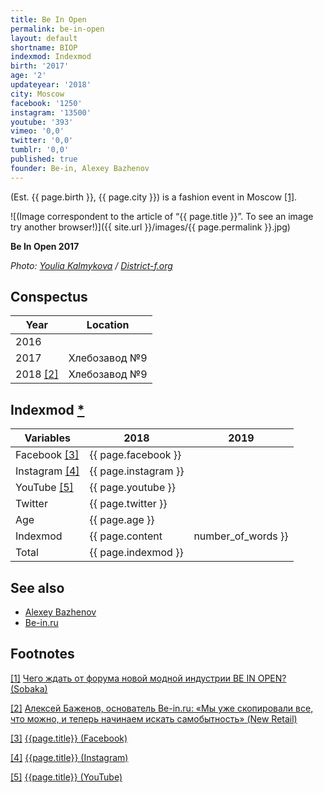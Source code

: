 ```yaml
---
title: Be In Open
permalink: be-in-open
layout: default
shortname: BIOP
indexmod: Indexmod
birth: '2017'
age: '2'
updateyear: '2018'
city: Moscow
facebook: '1250'
instagram: '13500'
youtube: '393'
vimeo: '0,0'
twitter: '0,0'
tumblr: '0,0'
published: true
founder: Be-in, Alexey Bazhenov
---
```


(Est. {{ page.birth }}, {{ page.city }}) is a fashion event in Moscow <span id="a1">[\[1\]](#f1)</span>.

![(Image correspondent to the article of “{{ page.title }}”. To see an image try another browser!)]({{ site.url }}/images/{{ page.permalink }}.jpg)

**Be In Open 2017**

*Photo: [Youlia Kalmykova](index) / [District-f.org](https://district-f.org/2017/06/07/be-in-open-2017/)*

## Сonspectus

|Year|Location|
|-|-|
|2016||
|2017|Хлебозавод №9|
|2018 <span id="a2">[\[2\]](#f2)</span>|Хлебозавод №9|

## Indexmod [*](indexmod)

|Variables|2018|2019|
|-|-|-|
|Facebook <span id="a3">[\[3\]](#f3)</span>|{{ page.facebook }}||
|Instagram <span id="a4">[\[4\]](#f4)</span>|{{ page.instagram }}||
|YouTube <span id="a5">[\[5\]](#f5)</span>|{{ page.youtube }}||
|Twitter|{{ page.twitter }}||
|Age|{{ page.age }}||
|Indexmod|{{ page.content | number_of_words }}||
|Total|{{ page.indexmod }}||

## See also

+ [Alexey Bazhenov](bazhenov-alexey)
+ [Be-in.ru](be-in)

## Footnotes

[[1]](#a1) <span id="f1"></span> [Чего ждать от форума новой модной индустрии BE IN OPEN? (Sobaka)](http://www.sobaka.ru/fashion/heroes/58078)

[[2]](#a2) <span id="f2"></span> [Алексей Баженов, основатель Be-in.ru: «Мы уже скопировали все, что можно, и теперь начинаем искать самобытность» (New Retail)](http://www.sobaka.ru/fashion/heroes/58078)

[[3]](#a3) <span id="f3"></span> [{{page.title}} (Facebook)](https://www.facebook.com/beinopen)

[[4]](#a4) <span id="f4"></span> [{{page.title}} (Instagram)](https://www.instagram.com/bein_open/)

[[5]](#a5) <span id="f5"></span> [{{page.title}} (YouTube)](https://www.youtube.com/beinopen/)
